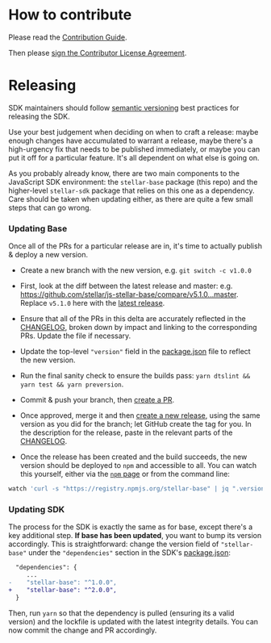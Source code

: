 # How to contribute

Please read the [Contribution Guide](https://github.com/stellar/docs/blob/master/CONTRIBUTING.md).

Then please [sign the Contributor License Agreement](https://docs.google.com/forms/d/1g7EF6PERciwn7zfmfke5Sir2n10yddGGSXyZsq98tVY/viewform?usp=send_form).



# Releasing
SDK maintainers should follow [semantic versioning](https://semver.org/) best practices for releasing the SDK. 

Use your best judgement when deciding on when to craft a release: maybe enough changes have accumulated to warrant a release, maybe there's a high-urgency fix that needs to be published immediately, or maybe you can put it off for a particular feature. It's all dependent on what else is going on.

As you probably already know, there are two main components to the JavaScript SDK environment: the `stellar-base` package (this repo) and the higher-level `stellar-sdk` package that relies on this one as a dependency. Care should be taken when updating either, as there are quite a few small steps that can go wrong.

### Updating Base
Once all of the PRs for a particular release are in, it's time to actually publish & deploy a new version.

 - Create a new branch with the new version, e.g. `git switch -c v1.0.0`

 - First, look at the diff between the latest release and master: e.g. https://github.com/stellar/js-stellar-base/compare/v5.1.0...master. Replace `v5.1.0` here with the [latest release](https://github.com/stellar/js-stellar-base/releases/latest).

 - Ensure that all of the PRs in this delta are accurately reflected in the [CHANGELOG](./CHANGELOG.md), broken down by impact and linking to the corresponding PRs. Update the file if necessary.

 - Update the top-level `"version"` field in the [package.json](./package.json) file to reflect the new version.

 - Run the final sanity check to ensure the builds pass: `yarn dtslint && yarn test && yarn preversion`.

 - Commit & push your branch, then [create a PR](https://github.com/stellar/js-stellar-base/compare).

 - Once approved, merge it and then [create a new release](https://github.com/stellar/js-stellar-base/releases/new), using the same version as you did for the branch; let GitHub create the tag for you. In the description for the release, paste in the relevant parts of the [CHANGELOG](./CHANGELOG.md).

 - Once the release has been created and the build succeeds, the new version should be deployed to `npm` and accessible to all. You can watch this yourself, either via the [`npm` page](https://www.npmjs.com/package/stellar-base) or from the command line:

```bash
watch 'curl -s "https://registry.npmjs.org/stellar-base" | jq ".versions | keys | last"'
```

### Updating SDK
The process for the SDK is exactly the same as for base, except there's a key additional step. **If base has been updated**, you want to bump its version accordingly. This is straightforward: change the version field of `"stellar-base"` under the `"dependencies"` section in the SDK's [package.json](https://github.com/stellar/js-stellar-sdk/blob/master/package.json#L140):

```diff
  "dependencies": {
     ...
-    "stellar-base": "^1.0.0",
+    "stellar-base": "^2.0.0",
  }
```

Then, run `yarn` so that the dependency is pulled (ensuring its a valid version) and the lockfile is updated with the latest integrity details. You can now commit the change and PR accordingly.
